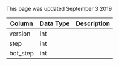 This page was updated September 3 2019

| Column   | Data Type | Description |
| -------- | --------- | ----------- |
| version  | int       |             |
| step     | int       |             |
| bot_step | int       |             |
